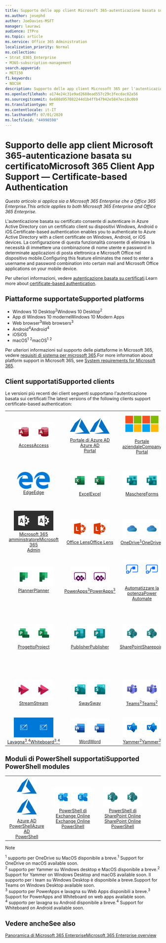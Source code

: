 ```yaml
---
title: Supporto delle app client Microsoft 365-autenticazione basata su certificato
ms.author: josephd
author: JoeDavies-MSFT
manager: laurawi
audience: ITPro
ms.topic: article
ms.service: Office 365 Administration
localization_priority: Normal
ms.collection:
- Strat_O365_Enterprise
- M365-subscription-management
search.appverid:
- MET150
f1.keywords:
- NOCSH
description: Supporto delle app client Microsoft 365 per l'autenticazione basata su certificati.
ms.openlocfilehash: a174e24c31e9ad2688ead557c29c3fecdac82a56
ms.sourcegitcommit: 6e608d957082244d1b4ffb47942e5847ec18c0b9
ms.translationtype: MT
ms.contentlocale: it-IT
ms.lasthandoff: 07/01/2020
ms.locfileid: "44998598"
---
```

# <a name="microsoft-365-client-app-support--certificate-based-authentication"></a><span data-ttu-id="9df87-103">Supporto delle app client Microsoft 365-autenticazione basata su certificato</span><span class="sxs-lookup"><span data-stu-id="9df87-103">Microsoft 365 Client App Support — Certificate-based Authentication</span></span>

<span data-ttu-id="9df87-104">*Questo articolo si applica sia a Microsoft 365 Enterprise che a Office 365 Enterprise.*</span><span class="sxs-lookup"><span data-stu-id="9df87-104">*This article applies to both Microsoft 365 Enterprise and Office 365 Enterprise.*</span></span>

<span data-ttu-id="9df87-105">L'autenticazione basata su certificato consente di autenticare in Azure Active Directory con un certificato client su dispositivi Windows, Android o iOS.</span><span class="sxs-lookup"><span data-stu-id="9df87-105">Certificate-based authentication enables you to authenticate to Azure Active Directory with a client certificate on Windows, Android, or iOS devices.</span></span> <span data-ttu-id="9df87-106">La configurazione di questa funzionalità consente di eliminare la necessità di immettere una combinazione di nome utente e password in determinate applicazioni di posta elettronica e Microsoft Office nel dispositivo mobile.</span><span class="sxs-lookup"><span data-stu-id="9df87-106">Configuring this feature eliminates the need to enter a username and password combination into certain mail and Microsoft Office applications on your mobile device.</span></span>

<span data-ttu-id="9df87-107">Per ulteriori informazioni, vedere [autenticazione basata su certificati](https://docs.microsoft.com/azure/active-directory/authentication/active-directory-certificate-based-authentication-get-started).</span><span class="sxs-lookup"><span data-stu-id="9df87-107">Learn more about [certificate-based authentication](https://docs.microsoft.com/azure/active-directory/authentication/active-directory-certificate-based-authentication-get-started).</span></span>

## <a name="supported-platforms"></a><span data-ttu-id="9df87-108">Piattaforme supportate</span><span class="sxs-lookup"><span data-stu-id="9df87-108">Supported platforms</span></span>

 - <span data-ttu-id="9df87-109">Windows 10 Desktop<sup>2</sup></span><span class="sxs-lookup"><span data-stu-id="9df87-109">Windows 10 Desktop<sup>2</sup></span></span>
 - <span data-ttu-id="9df87-110">App di Windows 10 moderne</span><span class="sxs-lookup"><span data-stu-id="9df87-110">Windows 10 Modern Apps</span></span>
 - <span data-ttu-id="9df87-111">Web browser<sup>3</sup></span><span class="sxs-lookup"><span data-stu-id="9df87-111">Web browsers<sup>3</sup></span></span>
 - <span data-ttu-id="9df87-112">Android<sup>4</sup></span><span class="sxs-lookup"><span data-stu-id="9df87-112">Android<sup>4</sup></span></span>
 - <span data-ttu-id="9df87-113">iOS</span><span class="sxs-lookup"><span data-stu-id="9df87-113">iOS</span></span>
 - <span data-ttu-id="9df87-114">macOS<sup>1</sup> <sup>2</sup></span><span class="sxs-lookup"><span data-stu-id="9df87-114">macOS<sup>1</sup> <sup>2</sup></span></span>

<span data-ttu-id="9df87-115">Per ulteriori informazioni sul supporto delle piattaforme in Microsoft 365, vedere [requisiti di sistema per microsoft 365](https://products.office.com/office-system-requirements).</span><span class="sxs-lookup"><span data-stu-id="9df87-115">For more information about platform support in Microsoft 365, see [System requirements for Microsoft 365](https://products.office.com/office-system-requirements).</span></span>

## <a name="supported-clients"></a><span data-ttu-id="9df87-116">Client supportati</span><span class="sxs-lookup"><span data-stu-id="9df87-116">Supported clients</span></span>

<span data-ttu-id="9df87-117">Le versioni più recenti dei client seguenti supportano l'autenticazione basata sui certificati:</span><span class="sxs-lookup"><span data-stu-id="9df87-117">The latest versions of the following clients support certificate-based authentication:</span></span>

| | | | | | |
|:---:|:---:|:---:|:---:|:---:|:---:|
| <span data-ttu-id="9df87-118">![Icona Access](media/o365-access-64x64.png)</span><span class="sxs-lookup"><span data-stu-id="9df87-118">![Access icon](media/o365-access-64x64.png)</span></span> <br> [<span data-ttu-id="9df87-119">Access</span><span class="sxs-lookup"><span data-stu-id="9df87-119">Access</span></span>](https://products.office.com/access) | <span data-ttu-id="9df87-120">![Icona di Azure](media/o365-azure-64x64.png)</span><span class="sxs-lookup"><span data-stu-id="9df87-120">![Azure icon](media/o365-azure-64x64.png)</span></span> <br> [<span data-ttu-id="9df87-121">Portale di Azure AD <br></span><span class="sxs-lookup"><span data-stu-id="9df87-121">Azure AD <br> Portal </span></span>](https://azure.microsoft.com/features/azure-portal/) | <span data-ttu-id="9df87-122">![Icona portale aziendale](media/o365-microsoft-64x64.png)</span><span class="sxs-lookup"><span data-stu-id="9df87-122">![Company portal icon](media/o365-microsoft-64x64.png)</span></span> <br> [<span data-ttu-id="9df87-123"><br>Portale aziendale</span><span class="sxs-lookup"><span data-stu-id="9df87-123">Company <br> Portal </span></span>](https://docs.microsoft.com/intune-user-help/sign-in-to-the-company-portal) | <span data-ttu-id="9df87-124">![Icona di approfondimento](media/o365-delve-64x64.png)</span><span class="sxs-lookup"><span data-stu-id="9df87-124">![Delve icon](media/o365-delve-64x64.png)</span></span> <br> [<span data-ttu-id="9df87-125">Delve</span><span class="sxs-lookup"><span data-stu-id="9df87-125">Delve</span></span>](https://products.office.com/business/intelligent-search) | <span data-ttu-id="9df87-126">![Icona Dynamics 365](media/o365-dynamics365-64x64.png)</span><span class="sxs-lookup"><span data-stu-id="9df87-126">![Dynamics 365 icon](media/o365-dynamics365-64x64.png)</span></span> <br> [<span data-ttu-id="9df87-127">Dynamics 365</span><span class="sxs-lookup"><span data-stu-id="9df87-127">Dynamics 365</span></span>](https://dynamics.microsoft.com) 
| <span data-ttu-id="9df87-128">![Icona del server perimetrale](media/o365-edge-64x64.png)</span><span class="sxs-lookup"><span data-stu-id="9df87-128">![Edge icon](media/o365-edge-64x64.png)</span></span> <br> [<span data-ttu-id="9df87-129">Edge</span><span class="sxs-lookup"><span data-stu-id="9df87-129">Edge</span></span>](https://www.microsoft.com/windows/microsoft-edge) | <span data-ttu-id="9df87-130">![Icona Excel](media/o365-excel-64x64.png)</span><span class="sxs-lookup"><span data-stu-id="9df87-130">![Excel icon](media/o365-excel-64x64.png)</span></span> <br> [<span data-ttu-id="9df87-131">Excel</span><span class="sxs-lookup"><span data-stu-id="9df87-131">Excel</span></span>](https://products.office.com/excel) | <span data-ttu-id="9df87-132">![Icona maschere](media/o365-forms-64x64.png)</span><span class="sxs-lookup"><span data-stu-id="9df87-132">![Forms icon](media/o365-forms-64x64.png)</span></span> <br> [<span data-ttu-id="9df87-133">Maschere</span><span class="sxs-lookup"><span data-stu-id="9df87-133">Forms</span></span>](https://flow.microsoft.com/connectors/shared_microsoftforms/microsoft-forms/) | <span data-ttu-id="9df87-134">![Icona di Kaizala](media/o365-kaizala-64x64.png)</span><span class="sxs-lookup"><span data-stu-id="9df87-134">![Kaizala icon](media/o365-kaizala-64x64.png)</span></span> <br> [<span data-ttu-id="9df87-135">Kaizala</span><span class="sxs-lookup"><span data-stu-id="9df87-135">Kaizala</span></span>](https://products.office.com/en/business/microsoft-kaizala) | <span data-ttu-id="9df87-136">![Icona Office.com](media/o365-office-64x64.png)</span><span class="sxs-lookup"><span data-stu-id="9df87-136">![Office.com icon](media/o365-office-64x64.png)</span></span> <br> [<span data-ttu-id="9df87-137">Office.com</span><span class="sxs-lookup"><span data-stu-id="9df87-137">Office.com</span></span>](https://www.office.com/) 
| <span data-ttu-id="9df87-138">![Icona di amministrazione di Office 365](media/o365-o365admin-64x64.png)</span><span class="sxs-lookup"><span data-stu-id="9df87-138">![Office 365 Admin icon](media/o365-o365admin-64x64.png)</span></span> <br> [<span data-ttu-id="9df87-139">Microsoft 365 <br> amministratore</span><span class="sxs-lookup"><span data-stu-id="9df87-139">Microsoft 365 <br> Admin</span></span>](https://products.office.com/business/manage-office-365-admin-app) | <span data-ttu-id="9df87-140">![Icona dell'obiettivo](media/o365-lens-64x64.png)</span><span class="sxs-lookup"><span data-stu-id="9df87-140">![Lens icon](media/o365-lens-64x64.png)</span></span> <br> [<span data-ttu-id="9df87-141">Office Lens</span><span class="sxs-lookup"><span data-stu-id="9df87-141">Office Lens</span></span>](https://www.microsoft.com/p/office-lens/9wzdncrfj3t8?activetab=pivot%3Aoverviewtab) | <span data-ttu-id="9df87-142">![Icona di OneDrive for business](media/o365-OneDrive-64x64.png)</span><span class="sxs-lookup"><span data-stu-id="9df87-142">![OneDrive for Business icon](media/o365-OneDrive-64x64.png)</span></span> <br> [<span data-ttu-id="9df87-143">OneDrive<sup>1</sup></span><span class="sxs-lookup"><span data-stu-id="9df87-143">OneDrive<sup>1</sup></span></span>](https://products.office.com/onedrive-for-business/online-cloud-storage) |  <span data-ttu-id="9df87-144">![Icona di OneNote](media/o365-OneNote-64x64.png)</span><span class="sxs-lookup"><span data-stu-id="9df87-144">![OneNote icon](media/o365-OneNote-64x64.png)</span></span> <br> [<span data-ttu-id="9df87-145">OneNote</span><span class="sxs-lookup"><span data-stu-id="9df87-145">OneNote</span></span>](https://products.office.com/onenote) | <span data-ttu-id="9df87-146">![Icona di Outlook](media/o365-outlook-64x64.png)</span><span class="sxs-lookup"><span data-stu-id="9df87-146">![Outlook icon](media/o365-outlook-64x64.png)</span></span> <br> [<span data-ttu-id="9df87-147">Outlook</span><span class="sxs-lookup"><span data-stu-id="9df87-147">Outlook</span></span>](https://products.office.com/outlook) 
| <span data-ttu-id="9df87-148">![Icona Planner](media/o365-planner-64x64.png)</span><span class="sxs-lookup"><span data-stu-id="9df87-148">![Planner icon](media/o365-planner-64x64.png)</span></span> <br> [<span data-ttu-id="9df87-149">Planner</span><span class="sxs-lookup"><span data-stu-id="9df87-149">Planner</span></span>](https://products.office.com/business/task-management-software) | <span data-ttu-id="9df87-150">![Icona di PowerApps](media/o365-powerapps-64x64.png)</span><span class="sxs-lookup"><span data-stu-id="9df87-150">![PowerApps icon](media/o365-powerapps-64x64.png)</span></span> <br> [<span data-ttu-id="9df87-151">PowerApps<sup>3</sup></span><span class="sxs-lookup"><span data-stu-id="9df87-151">PowerApps<sup>3</sup></span></span>](https://powerapps.microsoft.com) | <span data-ttu-id="9df87-152">![Icona Power automatizzate](media/o365-flow-64x64.png)</span><span class="sxs-lookup"><span data-stu-id="9df87-152">![Power Automate icon](media/o365-flow-64x64.png)</span></span> <br> [<span data-ttu-id="9df87-153"><br>Automatizzare la potenza</span><span class="sxs-lookup"><span data-stu-id="9df87-153">Power <br> Automate</span></span>](https://flow.microsoft.com) | <span data-ttu-id="9df87-154">![Icona PowerBI](media/o365-powerbi-64x64.png)</span><span class="sxs-lookup"><span data-stu-id="9df87-154">![PowerBI icon](media/o365-powerbi-64x64.png)</span></span> <br> [<span data-ttu-id="9df87-155">Power BI</span><span class="sxs-lookup"><span data-stu-id="9df87-155">Power BI</span></span>](https://powerbi.microsoft.com)| <span data-ttu-id="9df87-156">![Icona PowerPoint](media/o365-powerpoint-64x64.png)</span><span class="sxs-lookup"><span data-stu-id="9df87-156">![PowerPoint icon](media/o365-powerpoint-64x64.png)</span></span> <br> [<span data-ttu-id="9df87-157">PowerPoint</span><span class="sxs-lookup"><span data-stu-id="9df87-157">PowerPoint</span></span>](https://products.office.com/powerpoint) 
| <span data-ttu-id="9df87-158">![Icona progetto](media/o365-project-64x64.png)</span><span class="sxs-lookup"><span data-stu-id="9df87-158">![Project icon](media/o365-project-64x64.png)</span></span> <br> [<span data-ttu-id="9df87-159">Progetto</span><span class="sxs-lookup"><span data-stu-id="9df87-159">Project</span></span>](https://products.office.com/project) | <span data-ttu-id="9df87-160">![Icona di Publisher](media/o365-publisher-64x64.png)</span><span class="sxs-lookup"><span data-stu-id="9df87-160">![Publisher icon](media/o365-publisher-64x64.png)</span></span> <br> [<span data-ttu-id="9df87-161">Publisher</span><span class="sxs-lookup"><span data-stu-id="9df87-161">Publisher</span></span>](https://products.office.com/publisher) | <span data-ttu-id="9df87-162">![Icona di SharePoint](media/o365-sharepoint-64x64.png)</span><span class="sxs-lookup"><span data-stu-id="9df87-162">![SharePoint icon](media/o365-sharepoint-64x64.png)</span></span> <br> [<span data-ttu-id="9df87-163">SharePoint</span><span class="sxs-lookup"><span data-stu-id="9df87-163">Sharepoint</span></span>](https://products.office.com/sharepoint) | <span data-ttu-id="9df87-164">![Icona di Skype for Business](media/o365-skypeforbusiness-64x64.png)</span><span class="sxs-lookup"><span data-stu-id="9df87-164">![Skype for Business icon](media/o365-skypeforbusiness-64x64.png)</span></span> <br> [<span data-ttu-id="9df87-165">Skype for <br> business</span><span class="sxs-lookup"><span data-stu-id="9df87-165">Skype for <br> Business</span></span>](https://www.skype.com/business/) | <span data-ttu-id="9df87-166">![Icona note adesive](media/o365-stickynotes-64x64.png)</span><span class="sxs-lookup"><span data-stu-id="9df87-166">![Sticky Notes icon](media/o365-stickynotes-64x64.png)</span></span> <br> [<span data-ttu-id="9df87-167">Sticky Notes</span><span class="sxs-lookup"><span data-stu-id="9df87-167">Sticky Notes</span></span>](https://www.microsoft.com/p/microsoft-sticky-notes/9nblggh4qghw) 
| <span data-ttu-id="9df87-168">![Icona di Stream](media/o365-stream-64x64.png)</span><span class="sxs-lookup"><span data-stu-id="9df87-168">![Stream icon](media/o365-stream-64x64.png)</span></span> <br> [<span data-ttu-id="9df87-169">Stream</span><span class="sxs-lookup"><span data-stu-id="9df87-169">Stream</span></span>](https://stream.microsoft.com) | <span data-ttu-id="9df87-170">![Icona Sway](media/o365-sway-64x64.png)</span><span class="sxs-lookup"><span data-stu-id="9df87-170">![Sway icon](media/o365-sway-64x64.png)</span></span> <br> [<span data-ttu-id="9df87-171">Sway</span><span class="sxs-lookup"><span data-stu-id="9df87-171">Sway</span></span>](https://sway.com) | <span data-ttu-id="9df87-172">![icona di Teams](media/o365-teams-64x64.png)</span><span class="sxs-lookup"><span data-stu-id="9df87-172">![Teams icon](media/o365-teams-64x64.png)</span></span> <br> [<span data-ttu-id="9df87-173">Teams<sup>2</sup></span><span class="sxs-lookup"><span data-stu-id="9df87-173">Teams<sup>2</sup></span></span>](https://products.office.com/microsoft-teams/group-chat-software) | <span data-ttu-id="9df87-174">![Icona da fare](media/o365-todo-64x64.png)</span><span class="sxs-lookup"><span data-stu-id="9df87-174">![To Do icon](media/o365-todo-64x64.png)</span></span> <br> [<span data-ttu-id="9df87-175">Da fare</span><span class="sxs-lookup"><span data-stu-id="9df87-175">To Do</span></span>](https://todo.microsoft.com) | <span data-ttu-id="9df87-176">![Icona Visio](media/o365-visio-64x64.png)</span><span class="sxs-lookup"><span data-stu-id="9df87-176">![Visio icon](media/o365-visio-64x64.png)</span></span> <br> [<span data-ttu-id="9df87-177">Visio</span><span class="sxs-lookup"><span data-stu-id="9df87-177">Visio</span></span>](https://products.office.com/visio/flowchart-software) 
| <span data-ttu-id="9df87-178">![Icona lavagna](media/o365-whiteboard-64x64.png)</span><span class="sxs-lookup"><span data-stu-id="9df87-178">![Whiteboard icon](media/o365-whiteboard-64x64.png)</span></span> <br> [<span data-ttu-id="9df87-179">Lavagna<sup>3</sup>,<sup>4</sup></span><span class="sxs-lookup"><span data-stu-id="9df87-179">Whiteboard<sup>3</sup>,<sup>4</sup></span></span>](https://whiteboard.microsoft.com/) | <span data-ttu-id="9df87-180">![Icona Word](media/o365-word-64x64.png)</span><span class="sxs-lookup"><span data-stu-id="9df87-180">![Word icon](media/o365-word-64x64.png)</span></span> <br> [<span data-ttu-id="9df87-181">Word</span><span class="sxs-lookup"><span data-stu-id="9df87-181">Word</span></span>](https://products.office.com/word) | <span data-ttu-id="9df87-182">![Icona di Yammer](media/o365-yammer-64x64.png)</span><span class="sxs-lookup"><span data-stu-id="9df87-182">![Yammer icon](media/o365-yammer-64x64.png)</span></span> <br> [<span data-ttu-id="9df87-183">Yammer<sup>2</sup></span><span class="sxs-lookup"><span data-stu-id="9df87-183">Yammer<sup>2</sup></span></span>](https://products.office.com/yammer/yammer-overview) |

## <a name="supported-powershell-modules"></a><span data-ttu-id="9df87-184">Moduli di PowerShell supportati</span><span class="sxs-lookup"><span data-stu-id="9df87-184">Supported PowerShell modules</span></span>

| | | | | | |
|:---:|:---:|:---:|:---:|:---:|:---:|
| <span data-ttu-id="9df87-185">![Icona di Azure](media/o365-azure-64x64.png)</span><span class="sxs-lookup"><span data-stu-id="9df87-185">![Azure icon](media/o365-azure-64x64.png)</span></span> <br> [<span data-ttu-id="9df87-186">Azure AD <br> PowerShell</span><span class="sxs-lookup"><span data-stu-id="9df87-186">Azure AD <br> PowerShell</span></span>](https://docs.microsoft.com/powershell/azure/active-directory/overview?view=azureadps-2.0) | <span data-ttu-id="9df87-187">![Icona di Exchange](media/o365-exchange-64x64.png)</span><span class="sxs-lookup"><span data-stu-id="9df87-187">![Exchange icon](media/o365-exchange-64x64.png)</span></span> <br> [<span data-ttu-id="9df87-188">PowerShell di Exchange Online <br></span><span class="sxs-lookup"><span data-stu-id="9df87-188">Exchange Online <br> PowerShell</span></span>](https://docs.microsoft.com/powershell/exchange/exchange-online/exchange-online-powershell?view=exchange-ps) | <span data-ttu-id="9df87-189">![Icona di SharePoint](media/o365-sharepoint-64x64.png)</span><span class="sxs-lookup"><span data-stu-id="9df87-189">![SharePoint icon](media/o365-sharepoint-64x64.png)</span></span> <br> [<span data-ttu-id="9df87-190">PowerShell di SharePoint Online <br></span><span class="sxs-lookup"><span data-stu-id="9df87-190">SharePoint Online <br> PowerShell</span></span>](https://docs.microsoft.com/powershell/sharepoint/sharepoint-online/connect-sharepoint-online)

> [!NOTE]
> <span data-ttu-id="9df87-191"><sup>1</sup> supporto per OneDrive su MacOS disponibile a breve.</span><span class="sxs-lookup"><span data-stu-id="9df87-191"><sup>1</sup> Support for OneDrive on macOS available soon.</span></span> <br>
> <span data-ttu-id="9df87-192"><sup>2</sup> supporto per Yammer su Windows desktop e MacOS disponibile a breve.</span><span class="sxs-lookup"><span data-stu-id="9df87-192"><sup>2</sup> Support for Yammer on Windows Desktop and macOS available soon.</span></span> <span data-ttu-id="9df87-193">Il supporto per i team su Windows Desktop è disponibile a breve.</span><span class="sxs-lookup"><span data-stu-id="9df87-193">Support for Teams on Windows Desktop available soon.</span></span><br>
> <span data-ttu-id="9df87-194"><sup>3</sup> supporto per PowerApps e lavagna su Web Apps disponibili a breve.</span><span class="sxs-lookup"><span data-stu-id="9df87-194"><sup>3</sup> Support for PowerApps and Whiteboard on web apps available soon.</span></span> <br>
> <span data-ttu-id="9df87-195"><sup>4</sup> supporto per lavagna su Android disponibile a breve.</span><span class="sxs-lookup"><span data-stu-id="9df87-195"><sup>4</sup> Support for Whiteboard on Android available soon.</span></span>

## <a name="see-also"></a><span data-ttu-id="9df87-196">Vedere anche</span><span class="sxs-lookup"><span data-stu-id="9df87-196">See also</span></span>

[<span data-ttu-id="9df87-197">Panoramica di Microsoft 365 Enterprise</span><span class="sxs-lookup"><span data-stu-id="9df87-197">Microsoft 365 Enterprise overview</span></span>](https://docs.microsoft.com/microsoft-365/enterprise/microsoft-365-overview)
